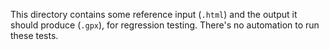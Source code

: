 This directory contains some reference input (`.html`) and the output
it should produce (`.gpx`), for regression testing. There's no
automation to run these tests.
